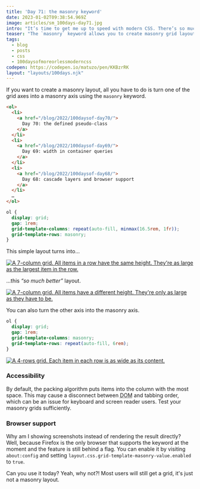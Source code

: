 ```yaml
---
title: 'Day 71: the masonry keyword'
date: 2023-01-02T09:38:54.969Z
image: articles/sm_100days-day71.jpg
intro: "It’s time to get me up to speed with modern CSS. There’s so much new in CSS that I know too little about. To change that I’ve started [#100DaysOfMoreOrLessModernCSS](/blog/2022/100-days-of-more-or-less-modern-css/). Why more or less modern CSS? Because some topics will be about cutting-edge features, while other stuff has been around for quite a while already, but I just have little to no experience with it."
teaser: "The `masonry` keyword allows you to create masonry grid layouts."
tags:
  - blog
  - posts
  - css
  - 100daysofmoreorlessmoderncss
codepen: https://codepen.io/matuzo/pen/KKBzrRK
layout: "layouts/100days.njk"
---
```


If you want to create a masonry layout, all you have to do is turn one of the grid axes into a masonry axis using the `masonry` keyword.

```html
<ol>
  <li>
    <a href="/blog/2022/100daysof-day70/">
      Day 70: the defined pseudo-class
    </a>
  </li>
  <li>
    <a href="/blog/2022/100daysof-day69/">
      Day 69: width in container queries
    </a>
  </li>
  <li>
    <a href="/blog/2022/100daysof-day68/">
      Day 68: cascade layers and browser support
    </a>
  </li>
  …
</ol>
```

```css
ol {
  display: grid;
  gap: 1rem;
  grid-template-columns: repeat(auto-fill, minmax(16.5rem, 1fr));
  grid-template-rows: masonry;
}
```

This simple layout turns into…

<a style="display: block" href="/images/100days-71-1.jpg">
  <img src="/images/100days-71-1.jpg" alt="A 7-column grid. All items in a row have the same height. They're as large as the largest item in the row." lazy="loading">
</a>

…this _“so much better”_ layout.

<a style="display: block" href="/images/100days-71-2.jpg">
  <img src="/images/100days-71-2.jpg" alt="A 7-column grid. All items have a different height. They're only as large as they have to be." lazy="loading">
</a>

You can also turn the other axis into the masonry axis.

```css
ol {
  display: grid;
  gap: 1rem;
  grid-template-columns: masonry;
  grid-template-rows: repeat(auto-fill, 6rem);
}
```

<a style="display: block" href="/images/100days-71-3.jpg">
  <img src="/images/100days-71-3.jpg" alt="A 4-rows grid. Each item in each row is as wide as its content." lazy="loading">
</a>

### Accessibility

By default, the packing algorithm puts items into the column with the most space. This may cause a disconnect between <abbr title="document object model">DOM</abbr> and tabbing order, which can be an issue for keyboard and screen reader users. Test your masonry grids sufficiently.

### Browser support

Why am I showing screenshots instead of rendering the result directly? Well, because Firefox is the only browser that supports the keyword at the moment and the feature is still behind a flag. You can enable it by visiting `about:config` and setting `layout.css.grid-template-masonry-value.enabled` to `true`.

Can you use it today? Yeah, why not?! Most users will still get a grid, it's just not a masonry layout.